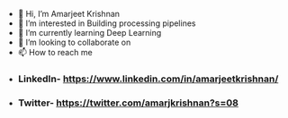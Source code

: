 - 👋 Hi, I’m Amarjeet Krishnan
- 👀 I’m interested in Building processing pipelines
- 🌱 I’m currently learning Deep Learning
- 💞️ I’m looking to collaborate on 
- 📫 How to reach me 
- ### LinkedIn- https://www.linkedin.com/in/amarjeetkrishnan/
- ### Twitter- https://twitter.com/amarjkrishnan?s=08

